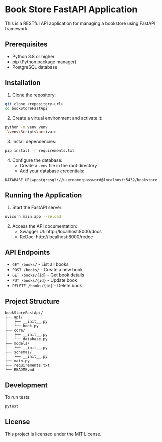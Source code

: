 # Book Store FastAPI Application

This is a RESTful API application for managing a bookstore using FastAPI framework.

## Prerequisites

- Python 3.8 or higher
- pip (Python package manager)
- PostgreSQL database

## Installation

1. Clone the repository:
```bash
git clone <repository-url>
cd bookStoreFastApi
```

2. Create a virtual environment and activate it:
```bash
python -m venv venv
.\venv\Scripts\activate
```

3. Install dependencies:
```bash
pip install -r requirements.txt
```

4. Configure the database:
   - Create a `.env` file in the root directory
   - Add your database credentials:
```
DATABASE_URL=postgresql://username:password@localhost:5432/bookstore
```

## Running the Application

1. Start the FastAPI server:
```bash
uvicorn main:app --reload
```

2. Access the API documentation:
   - Swagger UI: http://localhost:8000/docs
   - ReDoc: http://localhost:8000/redoc

## API Endpoints

- `GET /books/` - List all books
- `POST /books/` - Create a new book
- `GET /books/{id}` - Get book details
- `PUT /books/{id}` - Update book
- `DELETE /books/{id}` - Delete book

## Project Structure

```
bookStoreFastApi/
├── api/
│   ├── __init__.py
│   └── book.py
├── core/
│   ├── __init__.py
│   └── database.py
├── models/
│   └── __init__.py
├── schemas/
│   └── __init__.py
├── main.py
├── requirements.txt
└── README.md
```

## Development

To run tests:
```bash
pytest
```

## License

This project is licensed under the MIT License.